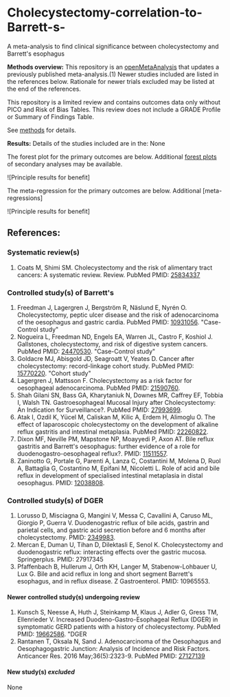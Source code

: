 # Cholecystectomy-correlation-to-Barrett-s-
A meta-analysis to find clinical significance between cholecystectomy and Barrett's esophagus 

**Methods overview:** This repository is an [openMetaAnalysis](https://openmetaanalysis.github.io/) that updates a previously published meta-analysis.(1) Newer studies included are listed in the references below. Rationale for newer trials excluded may be listed at the end of the references. 

This repository is a limited review and contains outcomes data only without PICO and Risk of Bias Tables.  This review does not include a GRADE Profile or Summary of Findings Table.

See [methods](http://openmetaanalysis.github.io/methods.html) for details.

**Results:** Details of the studies included are in the:
None

The forest plot for the primary outcomes are below. Additional [forest plots](../../tree/master/forest-plots) of secondary analyses may be available. 

![Principle results for benefit]

The meta-regression for the primary outcomes are below. Additional [meta-regressions]

![Principle results for benefit]

References:
----------------------------------
### Systematic review(s)
1. Coats M, Shimi SM. Cholecystectomy and the risk of alimentary tract cancers: A systematic review. Review. PubMed PMID: [25834337](http://pubmed.gov/25834337)


### Controlled study(s) of Barrett's
1. Freedman J, Lagergren J, Bergström R, Näslund E, Nyrén O. Cholecystectomy, peptic ulcer disease and the risk of adenocarcinoma of the oesophagus and gastric cardia. PubMed PMID: [10931056](http://pubmed.gov/10931056). "Case-Control study"
2. Nogueira L, Freedman ND, Engels EA, Warren JL, Castro F, Koshiol J. Gallstones, cholecystectomy, and risk of digestive system cancers. PubMed PMID: [24470530](http://pubmed.gov/24470530). "Case-Control study"
3. Goldacre MJ, Abisgold JD, Seagroatt V, Yeates D. Cancer after cholecystectomy: record-linkage cohort study. PubMed PMID: [15770220](http://pubmed.gov/15770220). "Cohort study"
4. Lagergren J, Mattsson F. Cholecystectomy as a risk factor for oesophageal adenocarcinoma. PubMed PMID: [21590760](http://pubmed.gov/21590760).
5. Shah Gilani SN, Bass GA, Kharytaniuk N, Downes MR, Caffrey EF, Tobbia I, Walsh TN. Gastroesophageal Mucosal Injury after Cholecystectomy: An Indication for Surveillance?. PubMed PMID: [27993699](http://pubmed.gov/27993699).
6. Atak I, Ozdil K, Yücel M, Caliskan M, Kilic A, Erdem H, Alimoglu O. The effect of laparoscopic cholecystectomy on the development of alkaline reflux gastritis and intestinal metaplasia. PubMed PMID: [22260822](http://pubmed.gov/22260822).
7. Dixon MF, Neville PM, Mapstone NP, Moayyedi P, Axon AT. Bile reflux gastritis and Barrett's oesophagus: further evidence of a role for duodenogastro-oesophageal reflux?. PMID: [11511557](http://pubmed.gov/11511557).
8. Zaninotto G, Portale G, Parenti A, Lanza C, Costantini M, Molena D, Ruol A, Battaglia G, Costantino M, Epifani M, Nicoletti L. Role of acid and bile reflux in development of specialised intestinal metaplasia in distal oesophagus. PMID: [12038808](http://pubmed.gov/12038808).

### Controlled study(s) of DGER
1. Lorusso D, Misciagna G, Mangini V, Messa C, Cavallini A, Caruso ML, Giorgio P, Guerra V. Duodenogastric reflux of bile acids, gastrin and parietal cells, and gastric acid secretion before and 6 months after cholecystectomy. PMID: [2349983](http://pubmed.gov/2349983).
2. Mercan E, Duman U, Tihan D, Dilektasli E, Senol K. Cholecystectomy and duodenogastric reflux: interacting effects over the gastric mucosa. Springerplus. PMID: 27917345
3. Pfaffenbach B, Hullerum J, Orth KH, Langer M, Stabenow-Lohbauer U, Lux G. Bile and acid reflux in long and short segment Barrett's esophagus, and in reflux disease. Z Gastroenterol. PMID: 10965553.

#### Newer controlled study(s) undergoing review
1. Kunsch S, Neesse A, Huth J, Steinkamp M, Klaus J, Adler G, Gress TM, Ellenrieder V. Increased Duodeno-Gastro-Esophageal Reflux (DGER) in symptomatic GERD patients with a history of cholecystectomy. PubMed PMID: [19662586](http://pubmed.gov/19662586). "DGER
2. Rantanen T, Oksala N, Sand J. Adenocarcinoma of the Oesophagus and Oesophagogastric Junction: Analysis of Incidence and Risk Factors. Anticancer Res. 2016 May;36(5):2323-9. PubMed PMID: [27127139](http://pubmed.gov/27127139)

#### New study(s) *excluded* 
None

